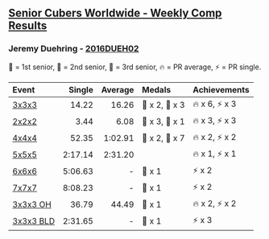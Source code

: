 <style>table {white-space: nowrap;}</style>

## [Senior Cubers Worldwide - Weekly Comp Results](/scw-comp/results/)
### Jeremy Duehring - [2016DUEH02](https://www.worldcubeassociation.org/persons/2016DUEH02)

🥇 = 1st senior, 🥈 = 2nd senior, 🥉 = 3rd senior, 🔥 = PR average, ⚡ = PR single.

| Event | Single | Average | Medals | Achievements|
| :-- | --: | --: | :-- | :-- |
| [3x3x3](333.md) | 14.22 | 16.26 | 🥈 x 2, 🥉 x 3 | 🔥 x 6, ⚡ x 3 |
| [2x2x2](222.md) | 3.44 | 6.08 | 🥈 x 3, 🥉 x 1 | 🔥 x 3, ⚡ x 3 |
| [4x4x4](444.md) | 52.35 | 1:02.91 | 🥈 x 2, 🥉 x 7 | 🔥 x 2, ⚡ x 2 |
| [5x5x5](555.md) | 2:17.14 | 2:31.20 |  | 🔥 x 1, ⚡ x 1 |
| [6x6x6](666.md) | 5:06.63 | - | 🥉 x 1 | ⚡ x 2 |
| [7x7x7](777.md) | 8:08.23 | - | 🥉 x 1 | ⚡ x 2 |
| [3x3x3 OH](333oh.md) | 36.79 | 44.49 | 🥉 x 1 | 🔥 x 2, ⚡ x 2 |
| [3x3x3 BLD](333bf.md) | 2:31.65 | - | 🥉 x 1 | ⚡ x 3 |

<!-- Global site tag (gtag.js) - Google Analytics -->
<script async src="https://www.googletagmanager.com/gtag/js?id=UA-86348435-3"></script>
<script>window.dataLayer = window.dataLayer || []; function gtag() {dataLayer.push(arguments);} gtag('js', new Date()); gtag('config', 'UA-86348435-3');</script>
